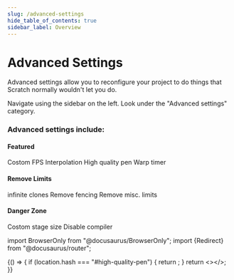 ```yaml
---
slug: /advanced-settings
hide_table_of_contents: true
sidebar_label: Overview
---
```


# Advanced Settings

Advanced settings allow you to reconfigure your project to do things that Scratch normally wouldn't let you do.

Navigate using the sidebar on the left. Look under the "Advanced settings" category.

<h3>Advanced settings include:</h3>
<h4>Featured</h4>
  Costom FPS
  Interpolation
  High quality pen
  Warp timer
<h4>Remove Limits</h4>
  infinite clones
  Remove fencing
  Remove misc. limits
<h4>Danger Zone</h4>
  Costom stage size
  Disable compiler

<!-- Migration for old links to https://docs.turbowarp.org/advanced-settings#high-quality-pen -->
import BrowserOnly from "@docusaurus/BrowserOnly";
import {Redirect} from "@docusaurus/router";

<BrowserOnly>{() => {
  if (location.hash === "#high-quality-pen") {
    return <Redirect to="high-quality-pen" />;
  }
  return <></>;
}}</BrowserOnly>
